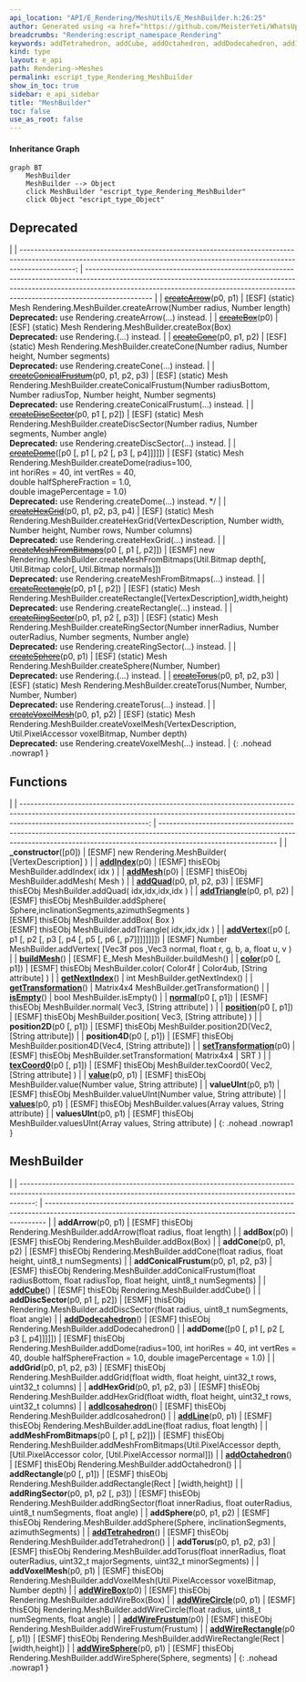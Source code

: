 ```yaml
---
api_location: "API/E_Rendering/MeshUtils/E_MeshBuilder.h:26:25"
author: Generated using <a href="https://github.com/MeisterYeti/WhatsUpDoc">WhatsUpDoc</a>
breadcrumbs: "Rendering:escript_namespace_Rendering"
keywords: addTetrahedron, addCube, addOctahedron, addDodecahedron, addIcosahedron, addBox, addDome, addSphere, addDiscSector, addRingSector, addCone, addConicalFrustum, addArrow, addRectangle, addGrid, addHexGrid, addVoxelMesh, addTorus, addMeshFromBitmaps, addWireBox, addWireSphere, addWireCircle, addWireFrustum, addLine, addWireRectangle, createArrow, createCone, createConicalFrustum, createDiscSector, createDome, createRectangle, createRingSector, createSphere, createBox, createMeshFromBitmaps, createHexGrid, createVoxelMesh, createTorus, _constructor, addIndex, addQuad, addTriangle, addVertex, addMesh, buildMesh, getNextIndex, getTransformation, isEmpty, position, position2D, position4D, normal, color, texCoord0, value, values, valueUInt, valuesUInt, setTransformation
kind: type
layout: e_api
path: Rendering->Meshes
permalink: escript_type_Rendering_MeshBuilder
show_in_toc: true
sidebar: e_api_sidebar
title: "MeshBuilder"
toc: false
use_as_root: false
---
```


#### Inheritance Graph

```mermaid
graph BT
	MeshBuilder
	MeshBuilder --> Object
	click MeshBuilder "escript_type_Rendering_MeshBuilder"
	click Object "escript_type_Object"
```

## Deprecated

|
| ---------------------------------------------------------------------------------------------------------------------------------------------------------------------------: | ------------------------------------------------------------------------------------------------------------------------------------------------------------------------------------------------------------------------------------------------------------ | 
| ~~[createArrow](classRendering_1_1MeshUtils_1_1MeshBuilder#classRendering_1_1MeshUtils_1_1MeshBuilder_1aa3020488eceff11055993bf8e1b27510)~~(p0, p1)                          | [ESF] (static) Mesh Rendering.MeshBuilder.createArrow(Number radius, Number length)<br/>**Deprecated:** use Rendering.createArrow(...) instead.                                                                                                              | 
| ~~[createBox](classRendering_1_1MeshUtils_1_1MeshBuilder#classRendering_1_1MeshUtils_1_1MeshBuilder_1ad4644d03c850539349a795d45d3070ff)~~(p0)                                | [ESF] (static) Mesh Rendering.MeshBuilder.createBox(Box)<br/>**Deprecated:** use Rendering.(...) instead.                                                                                                                                                    | 
| ~~[createCone](classRendering_1_1MeshUtils_1_1MeshBuilder#classRendering_1_1MeshUtils_1_1MeshBuilder_1a496895c2d0d3402907d8910ee9924abc)~~(p0, p1, p2)                       | [ESF] (static) Mesh Rendering.MeshBuilder.createCone(Number radius, Number height, Number segments)<br/>**Deprecated:** use Rendering.createCone(...) instead.                                                                                               | 
| ~~[createConicalFrustum](classRendering_1_1MeshUtils_1_1MeshBuilder#classRendering_1_1MeshUtils_1_1MeshBuilder_1ae8750d101a922490ffa05cbcb8181ce7)~~(p0, p1, p2, p3)         | [ESF] (static) Mesh Rendering.MeshBuilder.createConicalFrustum(Number radiusBottom, Number radiusTop, Number height, Number segments)<br/>**Deprecated:** use Rendering.createConicalFrustum(...) instead.                                                   | 
| ~~[createDiscSector](classRendering_1_1MeshUtils_1_1MeshBuilder#classRendering_1_1MeshUtils_1_1MeshBuilder_1a2190f6a4c599e7b68ead39f7f50db9de)~~(p0, p1 [, p2])              | [ESF] (static) Mesh Rendering.MeshBuilder.createDiscSector(Number radius, Number segments, Number angle)<br/>**Deprecated:** use Rendering.createDiscSector(...) instead.                                                                                    | 
| ~~[createDome](classRendering_1_1MeshUtils_1_1MeshBuilder#classRendering_1_1MeshUtils_1_1MeshBuilder_1a3c69b26f84cd89f1f26fdecb05ea1b1f)~~([p0 [, p1 [, p2 [, p3 [, p4]]]]]) | [ESF] (static) Mesh Rendering.MeshBuilder.createDome(radius=100,<br/>					int horiRes = 40, int vertRes = 40,<br/>					double halfSphereFraction = 1.0,<br/>					double imagePercentage = 1.0)<br/>**Deprecated:** use Rendering.createDome(...) instead. */ | 
| ~~[createHexGrid](classRendering_1_1MeshUtils_1_1MeshBuilder#classRendering_1_1MeshUtils_1_1MeshBuilder_1ab47d9acae7640fa3f4ec124c8ec96873)~~(p0, p1, p2, p3, p4)            | [ESF] (static) Mesh Rendering.MeshBuilder.createHexGrid(VertexDescription, Number width, Number height, Number rows, Number columns)<br/>**Deprecated:** use Rendering.createHexGrid(...) instead.                                                           | 
| ~~[createMeshFromBitmaps](classRendering_1_1MeshUtils_1_1MeshBuilder#classRendering_1_1MeshUtils_1_1MeshBuilder_1a1a91e48d111deb7adcce7bfb70d1d94e)~~(p0 [, p1 [, p2]])      | [ESMF] new Rendering.MeshBuilder.createMeshFromBitmaps(Util.Bitmap depth[, Util.Bitmap color[, Util.Bitmap normals]])<br/>**Deprecated:** use Rendering.createMeshFromBitmaps(...) instead.                                                                  | 
| ~~[createRectangle](classRendering_1_1MeshUtils_1_1MeshBuilder#classRendering_1_1MeshUtils_1_1MeshBuilder_1a632e8d7324e66dd5748970cf301d472b)~~(p0, p1 [, p2])               | [ESF] (static) Mesh Rendering.MeshBuilder.createRectangle([VertexDescription],width,height)<br/>**Deprecated:** use Rendering.createRectangle(...) instead.                                                                                                  | 
| ~~[createRingSector](classRendering_1_1MeshUtils_1_1MeshBuilder#classRendering_1_1MeshUtils_1_1MeshBuilder_1a4236043ba69e1c8886a958d280822c83)~~(p0, p1, p2 [, p3])          | [ESF] (static) Mesh Rendering.MeshBuilder.createRingSector(Number innerRadius, Number outerRadius, Number segments, Number angle)<br/>**Deprecated:** use Rendering.createRingSector(...) instead.                                                           | 
| ~~[createSphere](classRendering_1_1MeshUtils_1_1MeshBuilder#classRendering_1_1MeshUtils_1_1MeshBuilder_1abf8ba4b5d37af9bcf3d4028fc47fa2ef)~~(p0, p1)                         | [ESF] (static) Mesh Rendering.MeshBuilder.createSphere(Number, Number)<br/>**Deprecated:** use Rendering.(...) instead.                                                                                                                                      | 
| ~~[createTorus](classRendering_1_1MeshUtils_1_1MeshBuilder#classRendering_1_1MeshUtils_1_1MeshBuilder_1a37f08a0fd4e321202e65af04606bf9cb)~~(p0, p1, p2, p3)                  | [ESF] (static) Mesh Rendering.MeshBuilder.createTorus(Number, Number, Number, Number)<br/>**Deprecated:** use Rendering.createTorus(...) instead.                                                                                                            | 
| ~~[createVoxelMesh](classRendering_1_1MeshUtils_1_1MeshBuilder#classRendering_1_1MeshUtils_1_1MeshBuilder_1acfecba6aa1fb288c05749f75f6a2145d)~~(p0, p1, p2)                  | [ESF] (static) Mesh Rendering.MeshBuilder.createVoxelMesh(VertexDescription, Util.PixelAccessor voxelBitmap, Number depth)<br/>**Deprecated:** use Rendering.createVoxelMesh(...) instead.                                                                   | 
{: .nohead .nowrap1 }

## Functions

|
| -----------------------------------------------------------------------------------------------------------------------------------------------------------------------------------------------: | -------------------------------------------------------------------------------------------------------------------------------------------------------------------------------------------- | 
| **_constructor**([p0])                                                                                                                                                                           | [ESMF] new Rendering.MeshBuilder( [VertexDescription] )                                                                                                                                      | 
| **[addIndex](classRendering_1_1MeshUtils_1_1MeshBuilder#classRendering_1_1MeshUtils_1_1MeshBuilder_1a3547fe69e0085b944fe77339e76d8934)**(p0)                                                     | [ESMF] thisEObj MeshBuilder.addIndex( idx )                                                                                                                                                  | 
| **[addMesh](classRendering_1_1MeshUtils_1_1MeshBuilder#classRendering_1_1MeshUtils_1_1MeshBuilder_1af42f605eb46982c46d92a059fca7549e)**(p0)                                                      | [ESMF] thisEObj MeshBuilder.addMesh( Mesh )                                                                                                                                                  | 
| **[addQuad](classRendering_1_1MeshUtils_1_1MeshBuilder#classRendering_1_1MeshUtils_1_1MeshBuilder_1a85a5af54ec460011d2a97d9a2a36ac94)**(p0, p1, p2, p3)                                          | [ESMF] thisEObj MeshBuilder.addQuad( idx,idx,idx,idx )                                                                                                                                       | 
| **[addTriangle](classRendering_1_1MeshUtils_1_1MeshBuilder#classRendering_1_1MeshUtils_1_1MeshBuilder_1a77b906c2fd9f8396367027ddfcedba51)**(p0, p1, p2)                                          | [ESMF] thisEObj MeshBuilder.addSphere( Sphere,inclinationSegments,azimuthSegments )<br/>[ESMF] thisEObj MeshBuilder.addBox( Box )<br/>[ESMF] thisEObj MeshBuilder.addTriangle( idx,idx,idx ) | 
| **[addVertex](classRendering_1_1MeshUtils_1_1MeshBuilder#classRendering_1_1MeshUtils_1_1MeshBuilder_1ae9259a147be7f6da7e4772a8649bd062)**([p0 [, p1 [, p2 [, p3 [, p4 [, p5 [, p6 [, p7]]]]]]]]) | [ESMF] Number MeshBuilder.addVertex( [Vec3f pos ,Vec3 normal, float r, g, b, a, float u, v )                                                                                                 | 
| **[buildMesh](classRendering_1_1MeshUtils_1_1MeshBuilder#classRendering_1_1MeshUtils_1_1MeshBuilder_1a4fd60a434bb3704a77556988fdfd9fbf)**()                                                      | [ESMF] E_Mesh MeshBuilder.buildMesh()                                                                                                                                                        | 
| **[color](classRendering_1_1MeshUtils_1_1MeshBuilder#classRendering_1_1MeshUtils_1_1MeshBuilder_1ad338e7e63af1c21f190e0ddd270fd596)**(p0 [, p1])                                                 | [ESMF] thisEObj MeshBuilder.color( Color4f \| Color4ub, [String attribute] )                                                                                                                 | 
| **[getNextIndex](classRendering_1_1MeshUtils_1_1MeshBuilder#classRendering_1_1MeshUtils_1_1MeshBuilder_1abd0161490502206b3fb09df456dac005)**()                                                   | int MeshBuilder.getNextIndex()                                                                                                                                                               | 
| **[getTransformation](classRendering_1_1MeshUtils_1_1MeshBuilder#classRendering_1_1MeshUtils_1_1MeshBuilder_1a6e96bc0ba4371c87952d6c8f60150945)**()                                              | Matrix4x4 MeshBuilder.getTransformation()                                                                                                                                                    | 
| **[isEmpty](classRendering_1_1MeshUtils_1_1MeshBuilder#classRendering_1_1MeshUtils_1_1MeshBuilder_1ac03061c34c5ac0775cdd5d01b46e1ced)**()                                                        | bool MeshBuilder.isEmpty()                                                                                                                                                                   | 
| **[normal](classRendering_1_1MeshUtils_1_1MeshBuilder#classRendering_1_1MeshUtils_1_1MeshBuilder_1a6bb66a5527bb703440e6786f415f2b3f)**(p0 [, p1])                                                | [ESMF] thisEObj MeshBuilder.normal( Vec3, [String attribute] )                                                                                                                               | 
| **[position](classRendering_1_1MeshUtils_1_1MeshBuilder#classRendering_1_1MeshUtils_1_1MeshBuilder_1af65d5eda5d70609d28fa3db5f41b556c)**(p0 [, p1])                                              | [ESMF] thisEObj MeshBuilder.position( Vec3, [String attribute] )                                                                                                                             | 
| **position2D**(p0 [, p1])                                                                                                                                                                        | [ESMF] thisEObj MeshBuilder.position2D(Vec2, [String attribute])                                                                                                                             | 
| **position4D**(p0 [, p1])                                                                                                                                                                        | [ESMF] thisEObj MeshBuilder.position4D(Vec4, [String attribute])                                                                                                                             | 
| **[setTransformation](classRendering_1_1MeshUtils_1_1MeshBuilder#classRendering_1_1MeshUtils_1_1MeshBuilder_1ad92513f6b304ab575060b1d2436300a9)**(p0)                                            | [ESMF] thisEObj MeshBuilder.setTransformation( Matrix4x4 \| SRT )                                                                                                                            | 
| **[texCoord0](classRendering_1_1MeshUtils_1_1MeshBuilder#classRendering_1_1MeshUtils_1_1MeshBuilder_1a8a92e09cfaf5d04726cf80746be09c6d)**(p0 [, p1])                                             | [ESMF] thisEObj MeshBuilder.texCoord0( Vec2, [String attribute] )                                                                                                                            | 
| **[value](classRendering_1_1MeshUtils_1_1MeshBuilder#classRendering_1_1MeshUtils_1_1MeshBuilder_1ac15b29eff67da0dbb5b488947354421a)**(p0, p1)                                                    | [ESMF] thisEObj MeshBuilder.value(Number value, String attribute)                                                                                                                            | 
| **valueUInt**(p0, p1)                                                                                                                                                                            | [ESMF] thisEObj MeshBuilder.valueUInt(Number value, String attribute)                                                                                                                        | 
| **[values](classRendering_1_1MeshUtils_1_1MeshBuilder#classRendering_1_1MeshUtils_1_1MeshBuilder_1afd8a1c76c100e202a75e2242a8fde9fc)**(p0, p1)                                                   | [ESMF] thisEObj MeshBuilder.values(Array values, String attribute)                                                                                                                           | 
| **valuesUInt**(p0, p1)                                                                                                                                                                           | [ESMF] thisEObj MeshBuilder.valuesUInt(Array values, String attribute)                                                                                                                       | 
{: .nohead .nowrap1 }

## MeshBuilder

|
| ----------------------------------------------------------------------------------------------------------------------------------------------------------------: | ------------------------------------------------------------------------------------------------------------------------------------------------------------ | 
| **addArrow**(p0, p1)                                                                                                                                              | [ESMF] thisEObj Rendering.MeshBuilder.addArrow(float radius, float length)                                                                                   | 
| **addBox**(p0)                                                                                                                                                    | [ESMF] thisEObj Rendering.MeshBuilder.addBox(Box)                                                                                                            | 
| **addCone**(p0, p1, p2)                                                                                                                                           | [ESMF] thisEObj Rendering.MeshBuilder.addCone(float radius, float height, uint8_t numSegments)                                                               | 
| **addConicalFrustum**(p0, p1, p2, p3)                                                                                                                             | [ESMF] thisEObj Rendering.MeshBuilder.addConicalFrustum(float radiusBottom, float radiusTop, float height, uint8_t numSegments)                              | 
| **[addCube](namespaceRendering_1_1MeshUtils_1_1PlatonicSolids#namespaceRendering_1_1MeshUtils_1_1PlatonicSolids_1acab6e71e2857cb9069f58e8fcdfdf6bd)**()           | [ESMF] thisEObj Rendering.MeshBuilder.addCube()                                                                                                              | 
| **addDiscSector**(p0, p1 [, p2])                                                                                                                                  | [ESMF] thisEObj Rendering.MeshBuilder.addDiscSector(float radius, uint8_t numSegments, float angle)                                                          | 
| **[addDodecahedron](namespaceRendering_1_1MeshUtils_1_1PlatonicSolids#namespaceRendering_1_1MeshUtils_1_1PlatonicSolids_1aa988a16a40793e4a57b247682d1536b2)**()   | [ESMF] thisEObj Rendering.MeshBuilder.addDodecahedron()                                                                                                      | 
| **addDome**([p0 [, p1 [, p2 [, p3 [, p4]]]]])                                                                                                                     | [ESMF] thisEObj Rendering.MeshBuilder.addDome(radius=100, int horiRes = 40, int vertRes = 40, double halfSphereFraction = 1.0, double imagePercentage = 1.0) | 
| **addGrid**(p0, p1, p2, p3)                                                                                                                                       | [ESMF] thisEObj Rendering.MeshBuilder.addGrid(float width, float height, uint32_t rows, uint32_t columns)                                                    | 
| **addHexGrid**(p0, p1, p2, p3)                                                                                                                                    | [ESMF] thisEObj Rendering.MeshBuilder.addHexGrid(float width, float height, uint32_t rows, uint32_t columns)                                                 | 
| **[addIcosahedron](namespaceRendering_1_1MeshUtils_1_1PlatonicSolids#namespaceRendering_1_1MeshUtils_1_1PlatonicSolids_1a952d9cbf4636e1f8ef1741da4da158f1)**()    | [ESMF] thisEObj Rendering.MeshBuilder.addIcosahedron()                                                                                                       | 
| **[addLine](namespaceRendering_1_1MeshUtils_1_1WireShapes#namespaceRendering_1_1MeshUtils_1_1WireShapes_1a40c54f6e30c3f621d4ed256175a9b6c0)**(p0, p1)             | [ESMF] thisEObj Rendering.MeshBuilder.addLine(float radius, float length)                                                                                    | 
| **addMeshFromBitmaps**(p0 [, p1 [, p2]])                                                                                                                          | [ESMF] thisEObj Rendering.MeshBuilder.addMeshFromBitmaps(Util.PixelAccessor depth, [Util.PixelAccessor color, [Util.PixelAccessor normal]])                  | 
| **[addOctahedron](namespaceRendering_1_1MeshUtils_1_1PlatonicSolids#namespaceRendering_1_1MeshUtils_1_1PlatonicSolids_1ad5e74dd38b07d070cb4344efb8128341)**()     | [ESMF] thisEObj Rendering.MeshBuilder.addOctahedron()                                                                                                        | 
| **addRectangle**(p0 [, p1])                                                                                                                                       | [ESMF] thisEObj Rendering.MeshBuilder.addRectangle(Rect \| [width,height])                                                                                   | 
| **addRingSector**(p0, p1, p2 [, p3])                                                                                                                              | [ESMF] thisEObj Rendering.MeshBuilder.addRingSector(float innerRadius, float outerRadius, uint8_t numSegments, float angle)                                  | 
| **addSphere**(p0, p1, p2)                                                                                                                                         | [ESMF] thisEObj Rendering.MeshBuilder.addSphere(Sphere, inclinationSegments, azimuthSegments)                                                                | 
| **[addTetrahedron](namespaceRendering_1_1MeshUtils_1_1PlatonicSolids#namespaceRendering_1_1MeshUtils_1_1PlatonicSolids_1a72dfdd60b4e0f5db60d4063f59f18d87)**()    | [ESMF] thisEObj Rendering.MeshBuilder.addTetrahedron()                                                                                                       | 
| **addTorus**(p0, p1, p2, p3)                                                                                                                                      | [ESMF] thisEObj Rendering.MeshBuilder.addTorus(float innerRadius, float outerRadius, uint32_t majorSegments, uint32_t minorSegments)                         | 
| **addVoxelMesh**(p0, p1)                                                                                                                                          | [ESMF] thisEObj Rendering.MeshBuilder.addVoxelMesh(Util.PixelAccessor voxelBitmap, Number depth)                                                             | 
| **[addWireBox](namespaceRendering_1_1MeshUtils_1_1WireShapes#namespaceRendering_1_1MeshUtils_1_1WireShapes_1a5b1a87e2e542e0975289bf5984812c04)**(p0)              | [ESMF] thisEObj Rendering.MeshBuilder.addWireBox(Box)                                                                                                        | 
| **[addWireCircle](namespaceRendering_1_1MeshUtils_1_1WireShapes#namespaceRendering_1_1MeshUtils_1_1WireShapes_1aa0510078a75babc9265e897134802567)**(p0, p1)       | [ESMF] thisEObj Rendering.MeshBuilder.addWireCircle(float radius, uint8_t numSegments, float angle)                                                          | 
| **[addWireFrustum](namespaceRendering_1_1MeshUtils_1_1WireShapes#namespaceRendering_1_1MeshUtils_1_1WireShapes_1a27ef50487be4ec85836db995eabdf652)**(p0)          | [ESMF] thisEObj Rendering.MeshBuilder.addWireFrustum(Frustum)                                                                                                | 
| **[addWireRectangle](namespaceRendering_1_1MeshUtils_1_1WireShapes#namespaceRendering_1_1MeshUtils_1_1WireShapes_1a74def440dd422072a2eafc5696ea5c85)**(p0 [, p1]) | [ESMF] thisEObj Rendering.MeshBuilder.addWireRectangle(Rect \| [width,height])                                                                               | 
| **[addWireSphere](namespaceRendering_1_1MeshUtils_1_1WireShapes#namespaceRendering_1_1MeshUtils_1_1WireShapes_1a2a5d09967ae9b796e737acf5d7523c7c)**(p0, p1)       | [ESMF] thisEObj Rendering.MeshBuilder.addWireSphere(Sphere, segments)                                                                                        | 
{: .nohead .nowrap1 }

